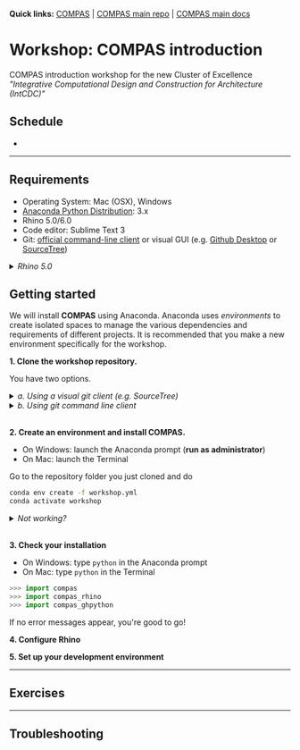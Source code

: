 **Quick links:** [COMPAS](https://compas-dev.github.io) | [COMPAS main repo](https://github.com/compas-dev/compas) | [COMPAS main docs](https://compas-dev.github.io/main/)

# Workshop: COMPAS introduction

COMPAS introduction workshop for the new Cluster of Excellence *"Integrative Computational Design and Construction for Architecture (IntCDC)"*

## Schedule

* 

---

## Requirements

* Operating System: Mac (OSX), Windows
* [Anaconda Python Distribution](https://www.anaconda.com/download/): 3.x
* Rhino 5.0/6.0
* Code editor: Sublime Text 3
* Git: [official command-line client](https://git-scm.com/) or visual GUI (e.g. [Github Desktop](https://desktop.github.com/) or [SourceTree](https://www.sourcetreeapp.com/))

<details><summary><i>Rhino 5.0</i></summary>
If you use Rhino 5.0, make sure to install the following

* [Grasshopper](https://www.grasshopper3d.com/)
* [GHPython](https://www.food4rhino.com/app/ghpython)
* [IronPython 2.7.5](https://github.com/IronLanguages/main/releases/tag/ipy-2.7.5) ([see here for details about this manual update](https://compas-dev.github.io/main/environments/rhino.html#ironpython-1)).

</details>

## Getting started

We will install **COMPAS** using Anaconda.
Anaconda uses *environments* to create isolated spaces to manage the various dependencies and requirements of different projects.
It is recommended that you make a new environment specifically for the workshop.

**1. Clone the workshop repository.**

You have two options.

<details><summary><i>a. Using a visual git client (e.g. SourceTree)</i></summary>

* Go to "File -> Clone / New"
* Select "Clone from URL"
* Provide the source URL: `https://github.com/BlockResearchGroup/WS_cluster.git`
* Provide a destination path (i.e. the folder where you wish to place all workshop material)

</details>

<details><summary><i>b. Using git command line client</i></summary>

* On Windows: launch the Anaconda Prompt
* On Mac: launch the Terminal
* Go to the destination folder where you wish to place all the workshop material
* Run `git clone https://github.com/BlockResearchGroup/WS_cluster.git`

</details><br />

**2. Create an environment and install COMPAS.**

* On Windows: launch the Anaconda prompt (**run as administrator**)
* On Mac: launch the Terminal

Go to the repository folder you just cloned and do

```bash
conda env create -f workshop.yml
conda activate workshop
```

<details><summary><i>Not working?</i></summary>

Make sure you really changed into the repository folder.
For example, if you cloned the repository into a folder called `Code` in your home directory,
you should type:

* On Mac: ```cd ~/Code/WS_cluster```
* On Windows: ```cd %USERPROFILE%\Code\WS_cluster```

</details><br />

**3. Check your installation**

* On Windows: type `python` in the Anaconda prompt
* On Mac: type `python` in the Terminal

```python
>>> import compas
>>> import compas_rhino
>>> import compas_ghpython
```

If no error messages appear, you're good to go!

**4. Configure Rhino**

**5. Set up your development environment**

---

## Exercises

---

## Troubleshooting
